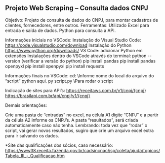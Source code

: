 ## Projeto Web Scraping – Consulta dados CNPJ

Objetivo: Projeto de consulta de dados do CNPJ, para montar cadastros de clientes, fornecedores, entre outros.
Ferramentas: 
Utilizado Excel para entrada e saída de dados.
Python para consulta a API.

Informações iniciais no VSCode:
Instalação do Visual Studio Code: https://code.visualstudio.com/download
Instalação do Python https://www.python.org/downloads/
VS Code: adicionar Python em extensões
Instalações dentro do VSCode através do terminal:
python --version (verificar a versão do python)
pip install pandas
pip install pandas openpyxl
pip install openpyxl
pip install requests

Informações finais no VSCode:
cd: \\Informe nome do local do arquivo do “script” python aqui.
py script.py \\Para rodar o script

Indicação de sites para API’s:
https://receitaws.com.br/v1/cnpj/{cnpj}
https://brasilapi.com.br/api/cnpj/v1/{cnpj}

Demais orientações:

Crie uma pasta de “entradas” no excel, na célula A1 digite “CNPJ” e a partir da célula A2 informe os CNPJ’s.
A pasta “resultados”, será criada automaticamente caso não tenha.
Lembrando: toda vez que “rodar” o script, vai gerar novos resultados, sugiro que crie um arquivo excel extra para ir salvando os dados.

*Site das qualificações dos sócios, caso necessário:
https://www38.receita.fazenda.gov.br/cadsincnac/jsp/coleta/ajuda/topicos/Tabela_III_-_Qualificacao.htm
